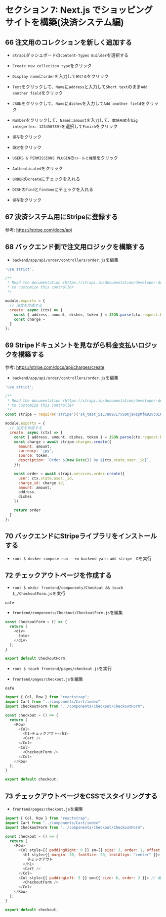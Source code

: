 # セクション 7: Next.js でショッピングサイトを構築(決済システム編)

## 66 注文用のコレクションを新しく追加する

+ `Strapi`ダッシュボードの`Content-Types Builder`を選択する<br>

+ `Create new colleciton type`をクリック<br>

+ `Display name`に`order`を入力して`続ける`をクリック<br>

+ `Text`をクリックして、`Name`に`address`と入力して`Short text`のまま`Add another field`をクリック<br>

+ `JSON`をクリックして、`Name`に`dishes`を入力して`Add another field`をクリック<br>

+ `Number`をクリックして、`Name`に`amount`を入力して、`数値形式`を`big integer(ex: 123456789)`を選択して`Finish`をクリック<br>

+ `保存`をクリック<br>

+ `設定`をクリック<br>

+ `USERS & PERMISSIONS PLUGIN`の`ロールと権限`をクリック<br>

+ `Authenticated`をクリック<br>

+ `ORDER`の`create`にチェックを入れる<br>

+ `DISH`の`find`と`findone`にチェックを入れる<br>

+ `保存`をクリック<br>

## 67 決済システム用にStripeに登録する

参考: https://stripe.com/docs/api <br>

## 68 バックエンド側で注文用ロジックを構築する

+ `backend/app/api/order/controllers/order.js`を編集<br>

```js:order.js
'use strict';

/**
 * Read the documentation (https://strapi.io/documentation/developer-docs/latest/development/backend-customization.html#core-controllers)
 * to customize this controller
 */

module.exports = {
  // 注文を作成する
  create: async (ctx) => {
    const { address, amount, dishes, token } = JSON.parse(ctx.request.body)
    const charge =
  }
};
```

## 69 Stripeドキュメントを見ながら料金支払いロジックを構築する

参考: https://stripe.com/docs/api/charges/create <br>

+ `backend/app/api/order/controllers/order.js`を編集<br>

```js:order.js
'use strict';

/**
 * Read the documentation (https://strapi.io/documentation/developer-docs/latest/development/backend-customization.html#core-controllers)
 * to customize this controller
 */
const stripe = require('stripe')('sk_test_51L7W89JIrxSQKjakzpMfm92vcUI6wue3TUZkIoEAT9Vw4hmvCAmoqkdYsUVa5JlDwPKTbXsFNROYvdhcxDc7FK5x007NdbmJF5');

module.exports = {
  // 注文を作成する
  create: async (ctx) => {
    const { address, amount, dishes, token } = JSON.parse(ctx.request.body)
    const charge = await stripe.charges.create({
      amount: amount,
      currency: 'jpy',
      source: token,
      description: `Order ${new Date()} by ${ctx.state.user._id}`,
    });

    const order = await strapi.services.order.create({
      user: ctx.state.user._id,
      charge_id: charge.id,
      amount: amount,
      address,
      dishes
    })

    return order
  }
};
```

## 70 バックエンドにStripeライブラリをインストールする

+ `root $ docker compose run --rm backend yarn add stripe -D`を実行<br>

## 72 チェックアウトページを作成する

+ `root $ mkdir frontend/components/Checkout && touch $_/CheckoutForm.js`を実行<br>

`nafe`<br>

+ `frontend/components/Checkout/CheckoutForm.js`を編集<br>

```js:CheckoutForm.js
const CheckoutForm = () => {
  return (
    <div>
      Enter
    </div>
  );
}

export default CheckoutForm;
```

+ `root $ touch frontend/pages/checkout.js`を実行<br>

+ `frontend/pages/checkout.js`を編集<br>

`nafe`<br>

```js:checkout.js
import { Col, Row } from "reactstrap";
import Cart from "../components/Cart/index"
import CheckoutForm from "../components/Checkout/CheckoutForm";

const checkout = () => {
  return (
    <Row>
      <Col>
        <h1>チェックアウト</h1>
        <Cart />
      </Col>
      <Col>
        <CheckoutForm />
      </Col>
    </Row>
  );
}

export default checkout;
```

## 73 チェックアウトページをCSSでスタイリングする

+ `frontend/pages/checkout.js`を編集<br>

```js:checkout.js
import { Col, Row } from "reactstrap";
import Cart from "../components/Cart/index"
import CheckoutForm from "../components/Checkout/CheckoutForm";

const checkout = () => {
  return (
    <Row>
      <Col style={{ paddingRight: 0 }} sm={{ size: 3, order: 1, offset: 2 }}> // 編集
        <h1 style={{ margin: 20, fontSize: 20, textAlign: "center" }}> // 編集
          チェックアウト
        </h1>
        <Cart />
      </Col>
      <Col style={{ paddingLeft: 5 }} sm={{ size: 6, order: 2 }}> // 編集
        <CheckoutForm />
      </Col>
    </Row>
  );
}

export default checkout;
```
